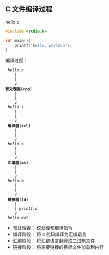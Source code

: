 ## C 文件编译过程

hello.c

```c
#include <stdio.h>

int main(){
	printf("hello, world\n");
}
```

编译过程：
<pre><code class="language-C"> <i>hello.c</i>
	|
	|
	v
<b>预处理器(cpp)</b>
	|
	|
	v
 <i>hello.i</i>
	|
	|
	v
 <b>编译器(ccl)</b>
	|
	|
	v
 <i>hello.s</i>
	|
	|
	v
 <b>汇编器(as)</b>
	|
	|
	v
 <i>hello.o</i>
	|
	|
	v
 <b>链接器(ld)</b>
	|
	| <i>printf.o</i>
	v
 <i>hello.out</i>
</code></pre>

- 预处理器： 仅处理预编译指令
- 编译阶段： 将 c 代码编译为汇编语言
- 汇编阶段： 将汇编语言翻译成二进制文件
- 链接阶段： 将需要链接的目标文件加载到内存

